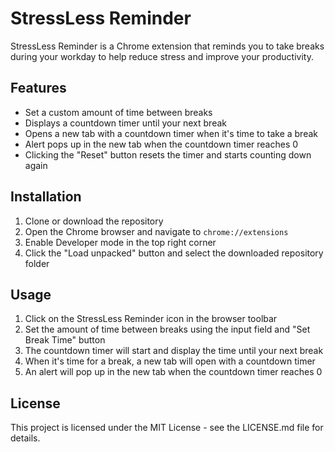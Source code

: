 # StressLess Reminder

StressLess Reminder is a Chrome extension that reminds you to take breaks during your workday to help reduce stress and improve your productivity.

## Features

- Set a custom amount of time between breaks
- Displays a countdown timer until your next break
- Opens a new tab with a countdown timer when it's time to take a break
- Alert pops up in the new tab when the countdown timer reaches 0
- Clicking the "Reset" button resets the timer and starts counting down again

## Installation

1. Clone or download the repository
2. Open the Chrome browser and navigate to `chrome://extensions`
3. Enable Developer mode in the top right corner
4. Click the "Load unpacked" button and select the downloaded repository folder

## Usage

1. Click on the StressLess Reminder icon in the browser toolbar
2. Set the amount of time between breaks using the input field and "Set Break Time" button
3. The countdown timer will start and display the time until your next break
4. When it's time for a break, a new tab will open with a countdown timer
5. An alert will pop up in the new tab when the countdown timer reaches 0

## License

This project is licensed under the MIT License - see the LICENSE.md file for details.

